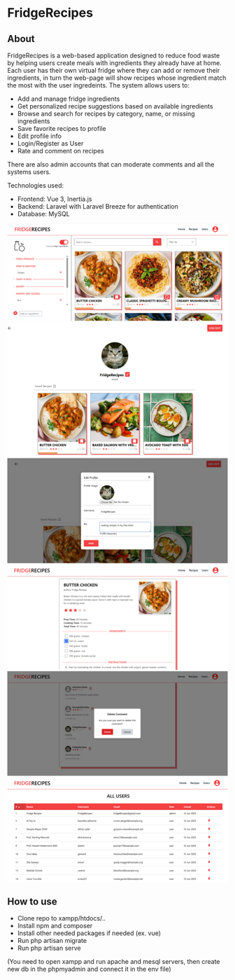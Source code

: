 # FridgeRecipes
## About
FridgeRecipes is a web-based application designed to reduce food waste by helping users create meals with ingredients they already have at home. Each user has their own virtual fridge where they can add or remove their ingredients, in turn the web-page will show recipes whose ingredient match the most with the user ingredeints. The system allows users to:
- Add and manage fridge ingredients
- Get personalized recipe suggestions based on available ingredients
- Browse and search for recipes by category, name, or missing ingredients
- Save favorite recipes to profile
- Edit profile info
- Login/Register as User
- Rate and comment on recipes

There are also admin accounts that can moderate comments and all the systems users.


Technologies used:
 - Frontend: Vue 3, Inertia.js
 - Backend: Laravel with Laravel Breeze for authentication
 - Database: MySQL 

![](mainpage.png)
![](profilepage.png)
![](editpage.png)
![](recipepage.png)
![](deletepage.png)
![](userpage.png)
## How to use
 - Clone repo to xampp/htdocs/..
 - Install npm and composer
 - Install other needed packages if needed (ex. vue)
 - Run php artisan migrate
 - Run php artisan serve
 
(You need to open xampp and run apache and mesql servers, then create new db in the phpmyadmin and connect it in the env file)
